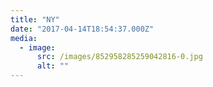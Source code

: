 ```yaml
---
title: "NY"
date: "2017-04-14T18:54:37.000Z"
media:
  - image:
      src: /images/852958285259042816-0.jpg
      alt: ""
---
```


